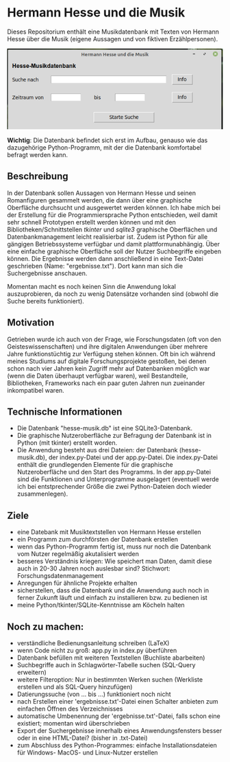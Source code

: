 # Hermann Hesse und die Musik
Dieses Repositorium enthält eine Musikdatenbank mit Texten von Hermann Hesse über die Musik (eigene Aussagen und von fiktiven Erzählpersonen).

![Beispiel](./img/hesse-beispiel.png)

**Wichtig**: Die Datenbank befindet sich erst im Aufbau, genauso wie das dazugehörige Python-Programm, mit der die Datenbank komfortabel befragt werden kann.

## Beschreibung
In der Datenbank sollen Aussagen von Hermann Hesse und seinen Romanfiguren gesammelt werden, die dann über eine graphische Oberfläche durchsucht und ausgewertet werden können.
Ich habe mich bei der Erstellung für die Programmiersprache Python entschieden, weil damit sehr schnell Prototypen erstellt werden können und mit den Bibliotheken/Schnittstellen *tkinter* und *sqlite3* graphische Oberflächen und Datenbankmanagement leicht realisierbar ist. Zudem ist Python für alle gängigen Betriebssysteme verfügbar und damit plattformunabhängig. Über eine einfache graphische Oberfläche soll der Nutzer Suchbegriffe eingeben können. Die Ergebnisse werden dann anschließend in eine Text-Datei geschrieben (Name: "ergebnisse.txt"). Dort kann man sich die Suchergebnisse anschauen.

Momentan macht es noch keinen Sinn die Anwendung lokal auszuprobieren, da noch zu wenig Datensätze vorhanden sind (obwohl die Suche bereits funktioniert).

## Motivation

Getrieben wurde ich auch von der Frage, wie Forschungsdaten (oft von den Geisteswissenschaften) und ihre digitalen Anwendungen über mehrere Jahre funktionstüchtig zur Verfügung stehen können. Oft bin ich während meines Studiums auf digitale Forschungsprojekte gestoßen, bei denen schon nach vier Jahren kein Zugriff mehr auf Datenbanken möglich war (wenn die Daten überhaupt verfügbar waren), weil Bestandteile, Bibliotheken, Frameworks nach ein paar guten Jahren nun zueinander inkompatibel waren.


## Technische Informationen
* Die Datenbank "hesse-musik.db" ist eine SQLite3-Datenbank.
* Die graphische Nutzeroberfläche zur Befragung der Datenbank ist in Python (mit tkinter) erstellt worden.
* Die Anwendung besteht aus drei Dateien: der Datenbank (hesse-musik.db), der index.py-Datei und der app.py-Datei. Die index.py-Datei enthält die grundlegenden Elemente für die graphische Nutzeroberfläche und den Start des Programms. In der app.py-Datei sind die Funktionen und Unterprogramme ausgelagert (eventuell werde ich bei entstprechender Größe die zwei Python-Dateien doch wieder zusammenlegen).


## Ziele
* eine Datebank mit Musiktextstellen von Hermann Hesse erstellen 
* ein Programm zum durchförsten der Datenbank erstellen
* wenn das Python-Programm fertig ist, muss nur noch die Datenbank vom Nutzer regelmäßig akutalisiert werden
* besseres Verständnis kriegen: Wie speichert man Daten, damit diese auch in 20-30 Jahren noch auslesbar sind? Stichwort: Forschungsdatenmanagement
* Anregungen für ähnliche Projekte erhalten
* sicherstellen, dass die Datenbank und die Anwendung auch noch in ferner Zukunft läuft und einfach zu installieren bzw. zu bedienen ist
* meine Python/tkinter/SQLite-Kenntnisse am Köcheln halten

## Noch zu machen:
* verständliche Bedienungsanleitung schreiben (LaTeX)
* wenn Code nicht zu groß: app.py in index.py überführen
* Datenbank befüllen mit weiteren Textstellen (Buchliste abarbeiten)
* Suchbegriffe auch in Schlagwörter-Tabelle suchen (SQL-Query erweitern)
* weitere Filteroption: Nur in bestimmten Werken suchen (Werkliste erstellen und als SQL-Query hinzufügen)
* Datierungssuche (von ... bis ...) funktioniert noch nicht
* nach Erstellen einer 'ergebnisse.txt'-Datei einen Schalter anbieten zum einfachen Öffnen des Verzeichnisses
* automatische Umbenennung der 'ergebnisse.txt'-Datei, falls schon eine existiert; momentan wird überschrieben
* Export der Suchergebnisse innerhalb eines Anwendungsfensters besser oder in eine HTML-Datei? (bisher in .txt-Datei)
* zum Abschluss des Python-Programmes: einfache Installationsdateien für Windows- MacOS- und Linux-Nutzer erstellen
